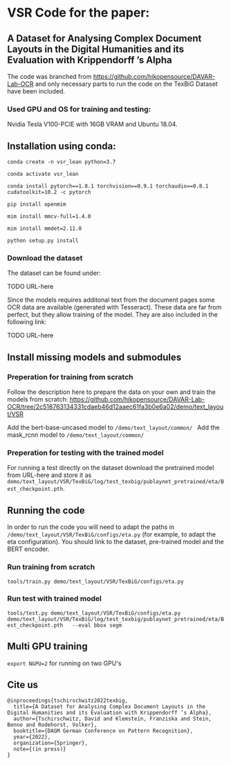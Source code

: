 # VSR Code for the paper:
## A Dataset for Analysing Complex Document Layouts in the Digital Humanities and its Evaluation with Krippendorff ’s Alpha

The code was branched from https://github.com/hikopensource/DAVAR-Lab-OCR and only necessary parts to run the code on the TexBiG Dataset have been included.

### Used GPU and OS for training and testing:

Nvidia Tesla V100-PCIE with 16GB VRAM and Ubuntu 18.04.

## Installation using conda:

`conda create -n vsr_lean python=3.7`

`conda activate vsr_lean`

`conda install pytorch==1.8.1 torchvision==0.9.1 torchaudio==0.8.1 cudatoolkit=10.2 -c pytorch`

`pip install openmim`

`mim install mmcv-full=1.4.0`

`mim install mmdet=2.11.0`

`python setup.py install`

### Download the dataset

The dataset can be found under:

TODO URL-here

Since the models requires additonal text from the document pages some OCR data are available (generated with Tesseract). These data are far from perfect, but they allow training of the model. They are also included in the following link:

TODO URL-here

## Install missing models and submodules

### Preperation for training from scratch

Follow the description here to prepare the data on your own and train the models from scratch: https://github.com/hikopensource/DAVAR-Lab-OCR/tree/2c518763134331cdaeb46d12aaec61fa3b0e6a02/demo/text_layout/VSR  

Add the bert-base-uncased model to `/demo/text_layout/common/ ` 
Add the mask_rcnn model to `/demo/text_layout/common/`

### Preperation for testing with the trained model

For running a test directly on the dataset download the pretrained model from URL-here and store it as `demo/text_layout/VSR/TexBiG/log/test_texbig/publaynet_pretrained/eta/Best_checkpoint.pth`.

## Running the code

In order to run the code you will need to adapt the paths in `/demo/text_layout/VSR/TexBiG/configs/eta.py` (for example, to adapt the eta configuration).
You should link to the dataset, pre-trained model and the BERT encoder.

### Run training from scratch

`tools/train.py demo/text_layout/VSR/TexBiG/configs/eta.py`

### Run test with trained model
`tools/test.py demo/text_layout/VSR/TexBiG/configs/eta.py  
demo/text_layout/VSR/TexBiG/log/test_texbig/publaynet_pretrained/eta/Best_checkpoint.pth  
--eval bbox segm`

## Multi GPU training

`export NGPU=2` for running on two GPU's

## Cite us

```
@inproceedings{tschirschwitz2022texbig,
  title={A Dataset for Analysing Complex Document Layouts in the Digital Humanities and its Evaluation with Krippendorff ’s Alpha},
  author={Tschirschwitz, David and Klemstein, Franziska and Stein, Benno and Rodehorst, Volker},
  booktitle={DAGM German Conference on Pattern Recognition},
  year={2022},
  organization={Springer},
  note={(in press)}
}
```